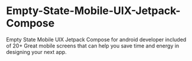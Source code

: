 # Empty-State-Mobile-UIX-Jetpack-Compose
Empty State Mobile UIX Jetpack Compose for android developer included of 20+ Great mobile screens that can help you save time and energy in designing your next app.
